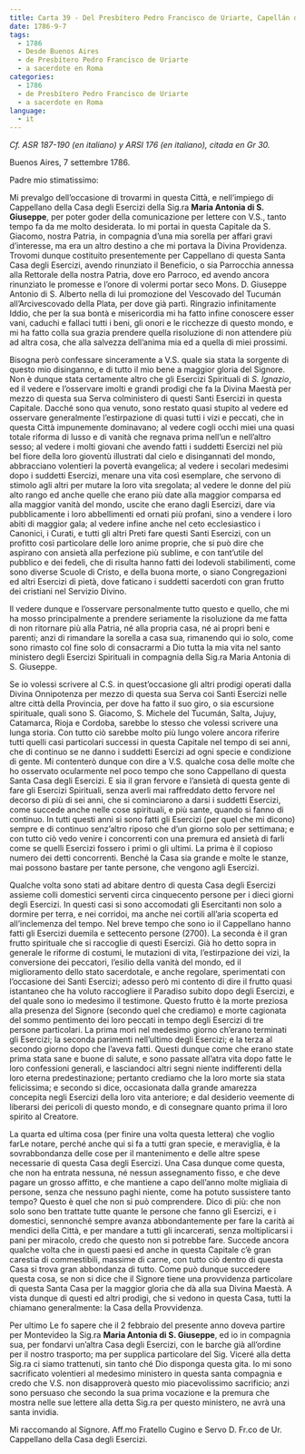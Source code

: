 ```yaml
---
title: Carta 39 - Del Presbítero Pedro Francisco de Uriarte, Capellán de la Casa de Ejercicios, a un sacerdote en Roma (Buenos Aires, 7 de septiembre de 1786).
date: 1786-9-7
tags:
  - 1786
  - Desde Buenos Aires
  - de Presbítero Pedro Francisco de Uriarte
  - a sacerdote en Roma
categories:
  - 1786
  - de Presbítero Pedro Francisco de Uriarte
  - a sacerdote en Roma
language:
  - it
---
```


_Cf. ASR 187-190 (en italiano) y ARSI 176 (en italiano), citada en Gr 30._

Buenos Aires, 7 settembre 1786.

Padre mio stimatissimo:

Mi prevalgo dell’occasione di trovarmi in questa Città, e nell’impiego di Cappellano della Casa degli Esercizi della Sig.ra **Maria Antonia di S. Giuseppe**, per poter goder della comunicazione per lettere con V.S., tanto tempo fa da me molto desiderata. Io mi portai in questa Capitale da S. Giacomo, nostra Patria, in compagnia d’una mia sorella per affari gravi d’interesse, ma era un altro destino a che mi portava la Divina Providenza. Trovomi dunque costituito presentemente per Cappellano di questa Santa Casa degli Esercizi, avendo rinunziato il Beneficio, o sia Parrocchia annessa alla Rettorale della nostra Patria, dove ero Parroco, ed avendo ancora rinunziato le promesse e l’onore di volermi portar seco Mons. D. Giuseppe Antonio di S. Alberto nella di lui promozione del Vescovado del Tucumán all’Arcivescovado della Plata, per dove già partì. Ringrazio infinitamente Iddio, che per la sua bontà e misericordia mi ha fatto infine conoscere esser vani, caduchi e fallaci tutti i beni, gli onori e le ricchezze di questo mondo, e mi ha fatto colla sua grazia prendere quella risoluzione di non attendere più ad altra cosa, che alla salvezza dell’anima mia ed a quella di miei prossimi.

Bisogna però confessare sinceramente a V.S. quale sia stata la sorgente di questo mio disinganno, e di tutto il mio bene a maggior gloria del Signore. Non è dunque stata certamente altro che gli Esercizi Spirituali di _S. Ignazio_, ed il vedere e l’osservare imolti e grandi prodigi che fa la Divina Maestà per mezzo di questa sua Serva colministero di questi Santi Esercizi in questa Capitale. Dacché sono qua venuto, sono restato quasi stupito al vedere ed osservare generalmente l’estirpazione di quasi tutti i vizi e peccati, che in questa Città impunemente dominavano; al vedere cogli occhi miei una quasi totale riforma di lusso e di vanità che regnava prima nell’un e nell’altro sesso;  al vedere i molti giovani che avendo fatti i suddetti Esercizi nel più bel fiore della loro gioventù illustrati dal cielo e disingannati del mondo, abbracciano volentieri la povertà evangelica; al vedere i secolari medesimi dopo i suddetti Esercizi, menare una vita così esemplare, che servono di stimolo agli altri per mutare la loro vita sregolata; al vedere le donne del più alto rango ed anche quelle che erano più date alla maggior comparsa ed alla maggior vanità del mondo, uscite che erano dagli Esercizi, dare via pubblicamente i loro abbellimenti ed ornati più profani, sino a vendere i loro abiti di maggior gala; al vedere infine anche nel ceto ecclesiastico i Canonici, i Curati, e tutti gli altri Preti fare questi Santi Esercizi, con un profitto così particolare delle loro anime proprie, che si può dire che aspirano con ansietà alla perfezione più sublime, e con tant’utile del pubblico e dei fedeli, che di risulta hanno fatti dei lodevoli stabilimenti, come sono diverse Scuole di Cristo, e della buona morte, o siano Congregazioni ed altri Esercizi di pietà, dove faticano i suddetti sacerdoti con gran frutto dei cristiani nel Servizio Divino.

Il vedere dunque e l’osservare personalmente tutto questo e quello, che mi ha mosso principalmente a prendere seriamente la risoluzione da me fatta di non ritornare più alla Patria, né alla propria casa, né ai propri beni e parenti; anzi di rimandare la sorella a casa sua, rimanendo qui io solo, come sono rimasto col fine solo di consacrarmi a Dio tutta la mia vita nel santo ministero degli Esercizi Spirituali in compagnia della Sig.ra  Maria Antonia di S. Giuseppe.

Se io volessi scrivere al C.S. in quest’occasione gli altri prodigi operati dalla Divina Onnipotenza per mezzo di questa sua Serva coi Santi Esercizi nelle altre città della Provincia, per dove ha fatto il suo giro, o sia escursione spirituale, quali sono S. Giacomo, S. Michele del Tucumán, Salta, Jujuy, Catamarca, Rioja e Cordoba, sarebbe lo stesso che volessi scrivere una lunga storia. Con tutto ciò sarebbe molto più lungo volere ancora riferire tutti quelli casi particolari successi in questa Capitale nel tempo di sei anni, che di continuo se ne danno i suddetti Esercizi ad ogni specie e condizione di gente. Mi contenterò dunque con dire a V.S. qualche cosa delle molte che ho osservato ocularmente nel poco tempo che sono Cappellano di questa Santa Casa degli Esercizi. E sia il gran fervore e l’ansietà di questa gente di fare gli Esercizi Spirituali, senza averli mai raffreddato detto fervore nel decorso di più di sei anni, che si cominciarono a darsi i suddetti Esercizi, come succede anche nelle cose spirituali, e più sante, quando si fanno di continuo. In tutti questi anni si sono fatti gli Esercizi (per quel che mi dicono) sempre e di continuo senz’altro riposo che d’un giorno solo per settimana; e con tutto ciò vedo venire i concorrenti con una premura ed ansietà di farli come se quelli Esercizi fossero i primi o gli ultimi. La prima è il copioso numero dei detti concorrenti. Benché la Casa sia grande e molte le stanze, mai possono bastare per tante persone, che vengono agli Esercizi.

Qualche volta sono stati ad abitare dentro di questa Casa degli Esercizi assieme colli domestici serventi circa cinquecento persone per i dieci giorni degli Esercizi. In questi casi si sono accomodati gli Esercitanti non solo a dormire per terra, e nei corridoi, ma anche nei cortili all’aria scoperta ed all’inclemenza del tempo. Nel breve tempo che sono io il Cappellano hanno fatti gli Esercizi duemila e settecento persone (2700). La seconda è il gran frutto spirituale che si raccoglie di questi Esercizi. Già ho detto sopra in generale le riforme di costumi, le mutazioni di vita, l’estirpazione dei vizi, la conversione dei peccatori, l’esilio della vanità del mondo, ed il miglioramento dello stato sacerdotale, e anche regolare, sperimentati con l’occasione dei Santi Esercizi; adesso però mi contento di dire il frutto quasi istantaneo che ha voluto raccogliere il Paradiso subito dopo degli Esercizi, e del quale sono io medesimo il testimone. Questo frutto è la morte preziosa alla presenza del Signore (secondo quel che crediamo) e morte cagionata del sommo pentimento dei loro peccati in tempo degli Esercizi di tre persone particolari. La prima morì nel medesimo giorno ch’erano terminati gli Esercizi; la seconda parimenti nell’ultimo degli Esercizi; e la terza al secondo giorno dopo che l’aveva fatti. Questi dunque come che erano state prima stata sane e buone di salute, e sono passate all’atra vita dopo fatte le loro confessioni generali, e lasciandoci altri segni niente indifferenti della loro eterna predestinazione; pertanto crediamo che la loro morte sia stata felicissima; e secondo si dice, occasionata dalla grande amarezza concepita negli Esercizi della loro vita anteriore; e dal desiderio veemente di liberarsi dei pericoli di questo mondo, e di consegnare quanto prima il loro spirito al Creatore.

La quarta ed ultima cosa (per finire una volta questa lettera) che voglio farLe notare, perché anche qui si fa a tutti gran specie, e meraviglia, è la sovrabbondanza delle cose per il mantenimento e delle altre spese necessarie di questa Casa degli Esercizi. Una Casa dunque come questa, che non ha entrata nessuna, né nessun assegnamento fisso, e che deve pagare un grosso affitto, e che mantiene a capo dell’anno molte migliaia di persone, senza che nessuno paghi niente, come ha potuto sussistere tanto tempo? Questo è quel che non si può comprendere. Dico di più: che non solo sono ben trattate tutte quante le persone che fanno gli Esercizi, e i domestici, sennonché sempre avanza abbondantemente per fare la carità ai mendici della Città, e per mandare a tutti gli incarcerati, senza moltiplicarsi i pani per miracolo, credo che questo non si potrebbe fare. Succede ancora qualche volta che in questi paesi ed anche in questa Capitale c’è gran carestia di commestibili, massime di carne, con tutto ciò dentro di questa Casa si  trova gran abbondanza di tutto. Come può dunque succedere questa cosa, se non si dice che il Signore tiene una provvidenza particolare di questa Santa Casa per la maggior gloria che dà alla sua Divina Maestà. A vista dunque di questi ed altri prodigi, che si vedono in questa Casa, tutti la chiamano generalmente: la Casa della Provvidenza.

Per ultimo Le fo sapere che il 2 febbraio del presente anno doveva partire per Montevideo la Sig.ra **Maria Antonia di S. Giuseppe**, ed io in compagnia sua, per fondarvi un’altra Casa degli Esercizi, con le barche già all’ordine per il nostro trasporto; ma per supplica particolare del Sig. Viceré alla detta Sig.ra ci siamo trattenuti, sin tanto ché Dio disponga questa gita. Io mi sono sacrificato volentieri al medesimo ministero in questa santa compagnia e credo che V.S. non disapproverà questo mio piacevolissimo sacrificio; anzi sono persuaso che secondo la sua prima vocazione e la premura che mostra nelle sue lettere alla detta Sig.ra per questo ministero, ne avrà una santa invidia.

Mi raccomando al Signore. Aff.mo Fratello Cugino e Servo D. Fr.co de Ur. Cappellano della Casa degli Esercizi.

